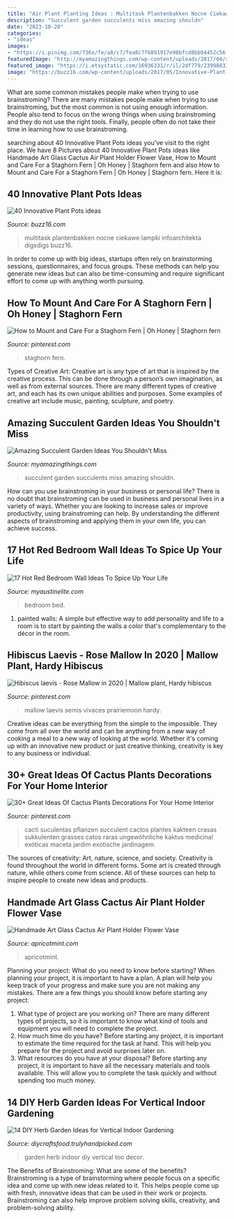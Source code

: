 ```yaml
---
title: "Air Plant Planting Ideas : Multitask Plantenbakken Nocne Ciekawe Lampki Infoarchitekta Digsdigs Buzz16"
description: "Succulent garden succulents miss amazing shouldn"
date: "2023-10-20"
categories:
- "ideas"
images:
- "https://i.pinimg.com/736x/fe/a8/c7/fea8c7f6891917e98bfcd8bb94452c56.jpg"
featuredImage: "http://myamazingthings.com/wp-content/uploads/2017/04/succulents.jpg"
featured_image: "https://i.etsystatic.com/16936331/r/il/2df779/2399883185/il_fullxfull.2399883185_hpq0.jpg"
image: "https://buzz16.com/wp-content/uploads/2017/05/Innovative-Plant-Pots-ideas-31.jpeg"
---
```



What are some common mistakes people make when trying to use brainstroming?
There are many mistakes people make when trying to use brainstroming, but the most common is not using enough information. People also tend to focus on the wrong things when using brainstroming and they do not use the right tools. Finally, people often do not take their time in learning how to use brainstroming.

	

		
searching about 40 Innovative Plant Pots ideas you've visit to the right place. We have 8 Pictures about 40 Innovative Plant Pots ideas like Handmade Art Glass Cactus Air Plant Holder Flower Vase, How to Mount and Care For a Staghorn Fern | Oh Honey | Staghorn fern and also How to Mount and Care For a Staghorn Fern | Oh Honey | Staghorn fern. Here it is:
		
    
## 40 Innovative Plant Pots Ideas

<img loading=lazy src="https://buzz16.com/wp-content/uploads/2017/05/Innovative-Plant-Pots-ideas-31.jpeg" onerror="this.onerror=null;this.src='https://tse1.mm.bing.net/th?id=OIP.shYIVABdafsuz9hnCTK6VgHaJ7&amp;pid=15.1';" alt="40 Innovative Plant Pots ideas">

_Source: buzz16.com_

>multitask plantenbakken nocne ciekawe lampki infoarchitekta digsdigs buzz16. 

	

In order to come up with big ideas, startups often rely on brainstorming sessions, questionnaires, and focus groups. These methods can help you generate new ideas but can also be time-consuming and require significant effort to come up with anything worth pursuing.

    
## How To Mount And Care For A Staghorn Fern | Oh Honey | Staghorn Fern

<img loading=lazy src="https://i.pinimg.com/736x/bd/e6/d8/bde6d8aa2455755e1093176f62de7d99.jpg" onerror="this.onerror=null;this.src='https://tse2.mm.bing.net/th?id=OIP.ft9kzhpDNALbYDq3s-dEswHaLH&amp;pid=15.1';" alt="How to Mount and Care For a Staghorn Fern | Oh Honey | Staghorn fern">

_Source: pinterest.com_

>staghorn fern. 

	

Types of Creative Art:
Creative art is any type of art that is inspired by the creative process. This can be done through a person’s own imagination, as well as from external sources. There are many different types of creative art, and each has its own unique abilities and purposes. Some examples of creative art include music, painting, sculpture, and poetry.

    
## Amazing Succulent Garden Ideas You Shouldn&#039;t Miss

<img loading=lazy src="http://myamazingthings.com/wp-content/uploads/2017/04/succulents.jpg" onerror="this.onerror=null;this.src='https://tse1.mm.bing.net/th?id=OIP.39KkMY20fjxQX7ayw8h8pwHaLH&amp;pid=15.1';" alt="Amazing Succulent Garden Ideas You Shouldn&#039;t Miss">

_Source: myamazingthings.com_

>succulent garden succulents miss amazing shouldn. 

	

How can you use brainstroming in your business or personal life?
There is no doubt that brainstroming can be used in business and personal lives in a variety of ways. Whether you are looking to increase sales or improve productivity, using brainstroming can help. By understanding the different aspects of brainstroming and applying them in your own life, you can achieve success.

    
## 17 Hot Red Bedroom Wall Ideas To Spice Up Your Life

<img loading=lazy src="https://www.myaustinelite.com/wp-content/uploads/2015/02/luxurious-hot-red-bedroom-ideas-with-canopy-bed-and-decorative-treasure-box.jpg" onerror="this.onerror=null;this.src='https://tse4.mm.bing.net/th?id=OIP.ve8hJ8ChUb4Rqg6V9H6MwwHaDt&amp;pid=15.1';" alt="17 Hot Red Bedroom Wall Ideas To Spice Up Your Life">

_Source: myaustinelite.com_

>bedroom bed. 

	

1. painted walls: A simple but effective way to add personality and life to a room is to start by painting the walls a color that's complementary to the décor in the room.

    
## Hibiscus Laevis - Rose Mallow In 2020 | Mallow Plant, Hardy Hibiscus

<img loading=lazy src="https://i.pinimg.com/736x/26/62/49/266249afa1e2aa87e11bc576ae06ba4a.jpg" onerror="this.onerror=null;this.src='https://tse4.mm.bing.net/th?id=OIP.3ovsoPVB9ZrA9b6m5MvsUgHaJ3&amp;pid=15.1';" alt="Hibiscus laevis - Rose Mallow in 2020 | Mallow plant, Hardy hibiscus">

_Source: pinterest.com_

>mallow laevis semis vivaces prairiemoon hardy. 

	

Creative ideas can be everything from the simple to the impossible. They come from all over the world and can be anything from a new way of cooking a meal to a new way of looking at the world. Whether it's coming up with an innovative new product or just creative thinking, creativity is key to any business or individual.

    
## 30+ Great Ideas Of Cactus Plants Decorations For Your Home Interior

<img loading=lazy src="https://i.pinimg.com/736x/fe/a8/c7/fea8c7f6891917e98bfcd8bb94452c56.jpg" onerror="this.onerror=null;this.src='https://tse2.mm.bing.net/th?id=OIP.2pTrUqa_-w7hAWEQTW1AUAHaJ4&amp;pid=15.1';" alt="30+ Great Ideas Of Cactus Plants Decorations For Your Home Interior">

_Source: pinterest.com_

>cacti suculentas pflanzen succulent cactos plantes kakteen crasas sukkulenten grasses catos raras ungewöhnliche kaktus medicinal exóticas maceta jardim exotische jardinagem. 

	

The sources of creativity: Art, nature, science, and society.
Creativity is found throughout the world in different forms. Some art is created through nature, while others come from science. All of these sources can help to inspire people to create new ideas and products.

    
## Handmade Art Glass Cactus Air Plant Holder Flower Vase

<img loading=lazy src="https://i.etsystatic.com/16936331/r/il/2df779/2399883185/il_fullxfull.2399883185_hpq0.jpg" onerror="this.onerror=null;this.src='https://tse1.mm.bing.net/th?id=OIP.gcVdAF7wG3DGDZw-8F_FrwHaJ4&amp;pid=15.1';" alt="Handmade Art Glass Cactus Air Plant Holder Flower Vase">

_Source: apricotmint.com_

>apricotmint. 

	

Planning your project: What do you need to know before starting?
When planning your project, it is important to have a plan. A plan will help you keep track of your progress and make sure you are not making any mistakes. There are a few things you should know before starting any project:
1. What type of project are you working on? There are many different types of projects, so it is important to know what kind of tools and equipment you will need to complete the project.
2. How much time do you have? Before starting any project, it is important to estimate the time required for the task at hand. This will help you prepare for the project and avoid surprises later on.
3. What resources do you have at your disposal? Before starting any project, it is important to have all the necessary materials and tools available. This will allow you to complete the task quickly and without spending too much money.

    
## 14 DIY Herb Garden Ideas For Vertical Indoor Gardening

<img loading=lazy src="https://diycraftsfood.trulyhandpicked.com/wp-content/uploads/2016/05/Diy-Herb-Garden_mj.jpg" onerror="this.onerror=null;this.src='https://tse1.mm.bing.net/th?id=OIP.GXdk7wkVkchz3yCKvKQadgHaJ3&amp;pid=15.1';" alt="14 DIY Herb Garden Ideas for Vertical Indoor Gardening">

_Source: diycraftsfood.trulyhandpicked.com_

>garden herb indoor diy vertical too decor. 

	

The Benefits of Brainstroming: What are some of the benefits?
Brainstroming is a type of brainstorming where people focus on a specific idea and come up with new ideas related to it. This helps people come up with fresh, innovative ideas that can be used in their work or projects. Brainstroming can also help improve problem solving skills, creativity, and problem-solving ability.

